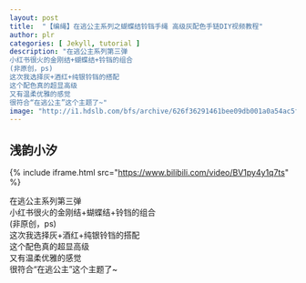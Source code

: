 ```yaml
---
layout: post
title:  "【编绳】在逃公主系列之蝴蝶结铃铛手绳 高级灰配色手链DIY视频教程"
author: plr
categories: [ Jekyll, tutorial ]
description: "在逃公主系列第三弹
小红书很火的金刚结+蝴蝶结+铃铛的组合
(非原创，ps)
这次我选择灰+酒红+纯银铃铛的搭配
这个配色真的超显高级
又有温柔优雅的感觉
很符合“在逃公主”这个主题了~"
image: "http://i1.hdslb.com/bfs/archive/626f36291461bee09db001a0a54ac5f116370b89.jpg"
---
```

## 浅韵小汐

{% include iframe.html src="https://www.bilibili.com/video/BV1py4y1q7ts" %}

在逃公主系列第三弹<br>小红书很火的金刚结+蝴蝶结+铃铛的组合<br>(非原创，ps)<br>这次我选择灰+酒红+纯银铃铛的搭配<br>这个配色真的超显高级<br>又有温柔优雅的感觉<br>很符合“在逃公主”这个主题了~

